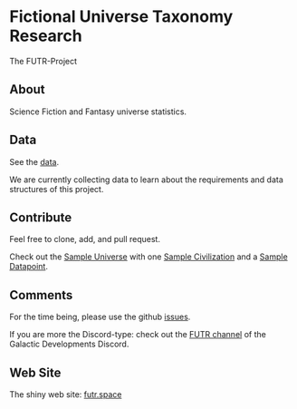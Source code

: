 # Fictional Universe Taxonomy Research

The FUTR-Project

## About

Science Fiction and Fantasy universe statistics.

## Data

See the [data](data/universes).

We are currently collecting data to learn about the requirements and data structures of this project. 

## Contribute

Feel free to clone, add, and pull request.

Check out the [Sample Universe](https://github.com/wolfspelz/futr/tree/main/data/universes/Sample%20Universe) 
with one [Sample Civilization](https://github.com/wolfspelz/futr/tree/main/data/universes/Sample%20Universe/Sample%20Civilization) 
and a [Sample Datapoint](https://github.com/wolfspelz/futr/tree/main/data/universes/Sample%20Universe/Sample%20Civilization/Sample%20Datapoint).

## Comments

For the time being, please use the github [issues](https://github.com/wolfspelz/futr/issues).

If you are more the Discord-type: check out the [FUTR channel](https://discordapp.com/channels/1136704642986811423/1153448297915220058) of the Galactic Developments Discord.

## Web Site

The shiny web site: [futr.space](https://www.futr.space)
